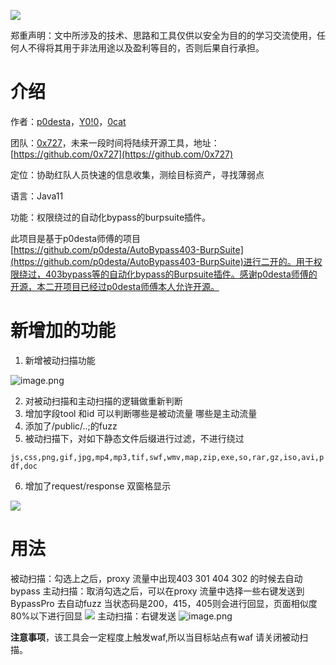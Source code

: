 ![](https://avatars.githubusercontent.com/u/87968663?s=200&v=4)

郑重声明：文中所涉及的技术、思路和工具仅供以安全为目的的学习交流使用，任何人不得将其用于非法用途以及盈利等目的，否则后果自行承担。
# 介绍
作者：[p0desta](https://github.com/p0desta/)，[Y0!0](https://github.com/hooray195)，[0cat ](https://github.com/0cat-r) 

团队：[0x727](https://github.com/0x727)，未来一段时间将陆续开源工具，地址：[https://github.com/0x727](https://github.com/0x727)

定位：协助红队人员快速的信息收集，测绘目标资产，寻找薄弱点

语言：Java11

功能：权限绕过的自动化bypass的burpsuite插件。

此项目是基于p0desta师傅的项目[https://github.com/p0desta/AutoBypass403-BurpSuite](https://github.com/p0desta/AutoBypass403-BurpSuite)进行二开的。用于权限绕过，403bypass等的自动化bypass的Burpsuite插件。感谢p0desta师傅的开源，本二开项目已经过p0desta师傅本人允许开源。

# 新增加的功能

1. 新增被动扫描功能

![image.png](https://cdn.nlark.com/yuque/0/2023/png/22658608/1680773992648-7076f536-a848-4f2a-a1f6-fe88bf530d72.png#averageHue=%23f5f3f1&clientId=ud59bccca-0a4a-4&from=paste&height=66&id=udf6d3a34&name=image.png&originHeight=82&originWidth=525&originalType=binary&ratio=1.25&rotation=0&showTitle=false&size=3932&status=done&style=none&taskId=u8f8caa7e-a1c2-4269-8f71-182e01050e1&title=&width=420)

2. 对被动扫描和主动扫描的逻辑做重新判断
3. 增加字段tool 和id 可以判断哪些是被动流量 哪些是主动流量
4. 添加了/public/..;的fuzz
5. 被动扫描下，对如下静态文件后缀进行过滤，不进行绕过

`js,css,png,gif,jpg,mp4,mp3,tif,swf,wmv,map,zip,exe,so,rar,gz,iso,avi,pdf,doc`

6. 增加了request/response 双窗格显示

![](https://cdn.nlark.com/yuque/0/2023/png/22658608/1680772585348-ac7607e4-8e92-4d02-97d5-e1887389e06d.png#averageHue=%23f9f7f5&clientId=ud59bccca-0a4a-4&from=paste&id=u8be2f93a&originHeight=1341&originWidth=2471&originalType=url&ratio=1.25&rotation=0&showTitle=false&status=done&style=none&taskId=u54d79313-8266-4827-91e5-0731a49a37c&title=)

# 用法
被动扫描：勾选上之后，proxy 流量中出现403 301 404 302 的时候去自动bypass 
主动扫描：取消勾选之后，可以在proxy 流量中选择一些右键发送到BypassPro 去自动fuzz
当状态码是200，415，405则会进行回显，页面相似度80%以下进行回显
![](https://cdn.nlark.com/yuque/0/2023/png/22658608/1680775299560-6dc3d2e8-0060-41eb-8c3d-247c35fa405c.png#averageHue=%23fbfbfb&clientId=u113930d5-5cde-4&from=paste&id=u82eda32d&originHeight=835&originWidth=2500&originalType=url&ratio=1.25&rotation=0&showTitle=false&status=done&style=none&taskId=u179c5fb9-de8a-41d8-988f-bc58175c353&title=)
主动扫描：右键发送
![image.png](https://cdn.nlark.com/yuque/0/2023/png/22658608/1680775376139-7ab589d5-8bf6-4239-80e6-a1470d5c91f1.png#averageHue=%23f8f4f2&clientId=u113930d5-5cde-4&from=paste&height=889&id=uc96e49ac&name=image.png&originHeight=1111&originWidth=1798&originalType=binary&ratio=1.25&rotation=0&showTitle=false&size=532821&status=done&style=none&taskId=u24bc1fcd-ae55-4ac4-9d13-e20436ac17b&title=&width=1438.4)


**注意事项**，该工具会一定程度上触发waf,所以当目标站点有waf 请关闭被动扫描。
